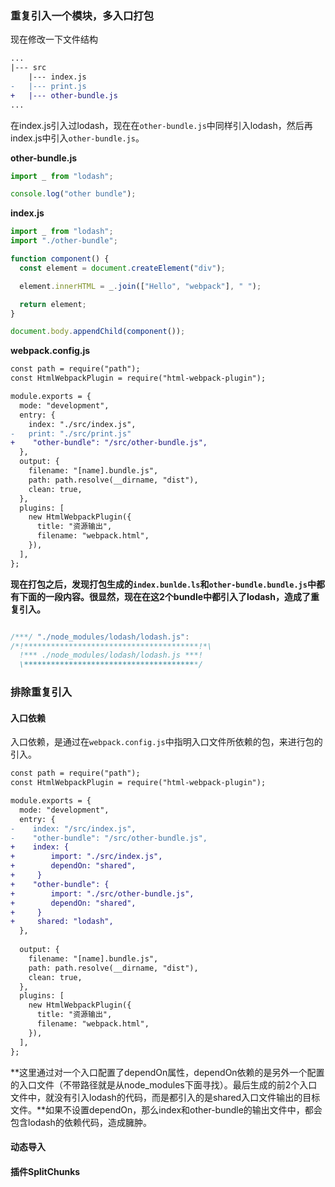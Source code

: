 ### 重复引入一个模块，多入口打包
现在修改一下文件结构
```diff
...
|--- src
	|--- index.js
-	|--- print.js
+	|--- other-bundle.js
...
```
在index.js引入过lodash，现在在`other-bundle.js`中同样引入lodash，然后再index.js中引入`other-bundle.js`。

**other-bundle.js**
```js
import _ from "lodash";

console.log("other bundle");
```

**index.js**
```js
import _ from "lodash";
import "./other-bundle";

function component() {
  const element = document.createElement("div");

  element.innerHTML = _.join(["Hello", "webpack"], " ");

  return element;
}

document.body.appendChild(component());
```

**webpack.config.js**

```diff
const path = require("path");
const HtmlWebpackPlugin = require("html-webpack-plugin");

module.exports = {
  mode: "development",
  entry: {
    index: "./src/index.js",
-   print: "./src/print.js" 
+    "other-bundle": "/src/other-bundle.js",
  },
  output: {
    filename: "[name].bundle.js",
    path: path.resolve(__dirname, "dist"),
    clean: true,
  },
  plugins: [
    new HtmlWebpackPlugin({
      title: "资源输出",
      filename: "webpack.html",
    }),
  ],
};
```

**现在打包之后，发现打包生成的`index.bunlde.ls`和`other-bundle.bundle.js`中都有下面的一段内容。很显然，现在在这2个bundle中都引入了lodash，造成了重复引入。**
```js

/***/ "./node_modules/lodash/lodash.js":
/*!***************************************!*\
  !*** ./node_modules/lodash/lodash.js ***!
  \***************************************/
```

### 排除重复引入
#### 入口依赖
入口依赖，是通过在`webpack.config.js`中指明入口文件所依赖的包，来进行包的引入。
```diff
const path = require("path");
const HtmlWebpackPlugin = require("html-webpack-plugin");

module.exports = {
  mode: "development",
  entry: {
-    index: "/src/index.js",
-    "other-bundle": "/src/other-bundle.js",
+    index: {
+        import: "./src/index.js",
+        dependOn: "shared",
+     }
+    "other-bundle": {
+        import: "./src/other-bundle.js",
+        dependOn: "shared",
+     }
+     shared: "lodash",
  },
  
  output: {
    filename: "[name].bundle.js",
    path: path.resolve(__dirname, "dist"),
    clean: true,
  },
  plugins: [
    new HtmlWebpackPlugin({
      title: "资源输出",
      filename: "webpack.html",
    }),
  ],
};

```

**这里通过对一个入口配置了dependOn属性，dependOn依赖的是另外一个配置的入口文件（不带路径就是从node_modules下面寻找）。最后生成的前2个入口文件中，就没有引入lodash的代码，而是都引入的是shared入口文件输出的目标文件。**如果不设置dependOn，那么index和other-bundle的输出文件中，都会包含lodash的依赖代码，造成臃肿。

#### 动态导入

#### 插件SplitChunks
